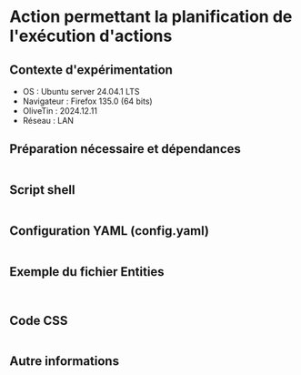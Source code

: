 # Action permettant la planification de l'exécution d'actions
## Contexte d'expérimentation
* OS : Ubuntu server 24.04.1 LTS
* Navigateur : Firefox 135.0 (64 bits)
* OliveTin : 2024.12.11
* Réseau : LAN
  
## Préparation nécessaire et dépendances
```bash
```

## Script shell
```bash
```

## Configuration YAML (config.yaml)
```yaml
```

## Exemple du fichier Entities
```json
```
```yaml
```

## Code CSS
```css
```

## Autre informations
